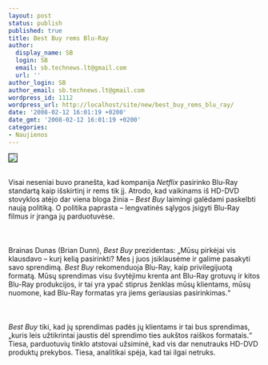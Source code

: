 ```yaml
---
layout: post
status: publish
published: true
title: Best Buy rems Blu-Ray
author:
  display_name: SB
  login: SB
  email: sb.technews.lt@gmail.com
  url: ''
author_login: SB
author_email: sb.technews.lt@gmail.com
wordpress_id: 1112
wordpress_url: http://localhost/site/new/best_buy_rems_blu_ray/
date: '2008-02-12 16:01:19 +0200'
date_gmt: '2008-02-12 16:01:19 +0200'
categories:
- Naujienos
---
```

<div class="imgright"><img src="http://tbn0.google.com/images?q=tbn:sCo_DVyj7x89mM:http://upload.wikimedia.org/wikipedia/en/thumb/f/f5/Best_Buy_Logo.svg/800px-Best_Buy_Logo.svg.png" border="1"></div>
<p><br>Visai neseniai buvo pranešta, kad kompanija <i>Netflix</i> pasirinko Blu-Ray standartą kaip išskirtinį ir rems tik jį. Atrodo, kad vaikinams iš HD-DVD stovyklos atėjo dar viena bloga žinia – <i>Best Buy</i> laimingi galėdami paskelbti naują politiką. O politika paprasta – lengvatinės sąlygos įsigyti Blu-Ray filmus ir įranga jų parduotuvėse.<br />
<br><br />
<br>Brainas Dunas (Brian Dunn), <i>Best Buy</i> prezidentas: „Mūsų pirkėjai vis klausdavo – kurį kelią pasirinkti? Mes į juos įsiklausėme ir galime pasakyti savo sprendimą. <i>Best Buy</i> rekomenduoja Blu-Ray, kaip privilegijuotą formatą. Mūsų sprendimas visu švytėjimu krenta ant Blu-Ray grotuvų ir kitos Blu-Ray produkcijos, ir tai yra ypač stiprus ženklas mūsų klientams, mūsų nuomone, kad Blu-Ray formatas yra jiems geriausias pasirinkimas.“<br />
<br><br />
<br><i>Best Buy</i> tiki, kad jų sprendimas padės jų klientams ir tai bus sprendimas, „kuris leis užtikrintai jaustis dėl sprendimo ties aukštos raiškos formatais.“ Tiesa, parduotuvių tinklo atstovai užsiminė, kad vis dar nenutrauks HD-DVD produktų prekybos. Tiesa, analitikai spėja, kad tai ilgai netruks.<br />
<br></p>
